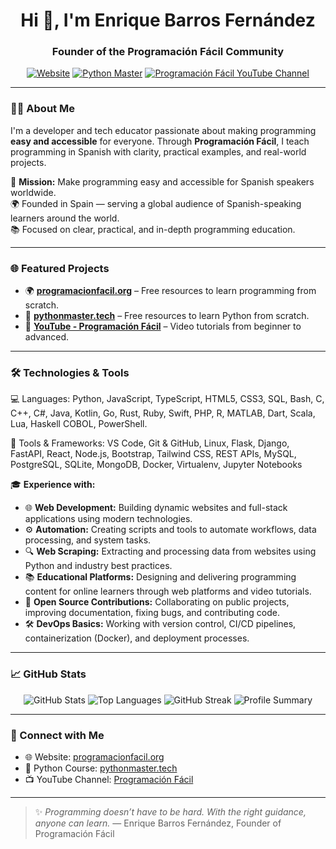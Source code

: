<h1 align="center">Hi 👋, I'm Enrique Barros Fernández</h1>
<h3 align="center">Founder of the Programación Fácil Community</h3>

<p align="center">
  <a href="https://programacionfacil.org" target="_blank"><img src="https://img.shields.io/badge/🌐%20Website-Programación%20Fácil-blue?style=for-the-badge" alt="Website"></a>
  <a href="https://pythonmaster.tech" target="_blank"><img src="https://img.shields.io/badge/Website-Python%20Master-yellow?style=for-the-badge&logo=python&logoColor=white" alt="Python Master"></a>
  <a href="https://www.youtube.com/@ProgramacionFacil" target="_blank"><img src="https://img.shields.io/badge/YouTube-Programación%20Fácil-red?style=for-the-badge&logo=youtube" alt="Programación Fácil YouTube Channel"></a>
</p>

---

### 👨‍💻 About Me

I'm a developer and tech educator passionate about making programming **easy and accessible** for everyone. Through **Programación Fácil**, I teach programming in Spanish with clarity, practical examples, and real-world projects.

🎯 **Mission:** Make programming easy and accessible for Spanish speakers worldwide.  
🌍 Founded in Spain — serving a global audience of Spanish-speaking learners around the world.  
📚 Focused on clear, practical, and in-depth programming education.

---

### 🌐 Featured Projects

- 🌍 **[programacionfacil.org](https://programacionfacil.org)** – Free resources to learn programming from scratch.
- 🐍 **[pythonmaster.tech](https://pythonmaster.tech)** – Free resources to learn Python from scratch.
- 🎥 **[YouTube - Programación Fácil](https://www.youtube.com/@ProgramacionFacilYT)** – Video tutorials from beginner to advanced.

---

### 🛠️ Technologies & Tools

💻 Languages:
Python, JavaScript, TypeScript, HTML5, CSS3, SQL, Bash, C, C++, C#, Java, Kotlin,
Go, Rust, Ruby, Swift, PHP, R, MATLAB, Dart, Scala, Lua, Haskell
COBOL, PowerShell.

🧰 Tools & Frameworks:
VS Code, Git & GitHub, Linux, Flask, Django, FastAPI, React, Node.js, Bootstrap, 
Tailwind CSS, REST APIs, MySQL, PostgreSQL, SQLite, MongoDB, Docker, 
Virtualenv, Jupyter Notebooks

🎓 **Experience with:**

- 🌐 **Web Development:** Building dynamic websites and full-stack applications using modern technologies.
- ⚙️ **Automation:** Creating scripts and tools to automate workflows, data processing, and system tasks.
- 🔍 **Web Scraping:** Extracting and processing data from websites using Python and industry best practices.
- 📚 **Educational Platforms:** Designing and delivering programming content for online learners through web platforms and video tutorials.
- 🤝 **Open Source Contributions:** Collaborating on public projects, improving documentation, fixing bugs, and contributing code.
- 🛠️ **DevOps Basics:** Working with version control, CI/CD pipelines, containerization (Docker), and deployment processes.

---

### 📈 GitHub Stats

<p align="center">
  <img src="https://github-readme-stats.vercel.app/api?username=programacion-facil&show_icons=true&theme=tokyonight" alt="GitHub Stats" />
  <img src="https://github-readme-stats.vercel.app/api/top-langs/?username=programacion-facil&layout=compact&theme=tokyonight" alt="Top Languages" />
  <img src="https://github-readme-streak-stats.herokuapp.com/?user=programacion-facil&theme=tokyonight" alt="GitHub Streak" />
  <img src="https://github-profile-summary-cards.vercel.app/api/cards/profile-details?username=programacion-facil&theme=tokyonight" alt="Profile Summary" />
</p>


---

### 🤝 Connect with Me

* 🌐 Website: [programacionfacil.org](https://programacionfacil.org)
* 🐍 Python Course: [pythonmaster.tech](https://pythonmaster.tech)
* 📺 YouTube Channel: [Programación Fácil](https://www.youtube.com/@ProgramacionFacilYT)

---

> ✨ *Programming doesn’t have to be hard. With the right guidance, anyone can learn.*
> — Enrique Barros Fernández, Founder of Programación Fácil
